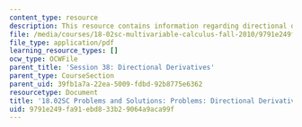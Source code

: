 ```yaml
---
content_type: resource
description: This resource contains information regarding directional derivatives.
file: /media/courses/18-02sc-multivariable-calculus-fall-2010/9791e249fa91ebd833b29064a9aca99f_MIT18_02SC_pb_45_comb.pdf
file_type: application/pdf
learning_resource_types: []
ocw_type: OCWFile
parent_title: 'Session 38: Directional Derivatives'
parent_type: CourseSection
parent_uid: 39fb1a7a-22ea-5009-fdbd-92b8775e6362
resourcetype: Document
title: '18.02SC Problems and Solutions: Problems: Directional Derivatives'
uid: 9791e249-fa91-ebd8-33b2-9064a9aca99f
---
```

